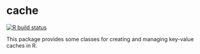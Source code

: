 # cache

<!-- badges: start -->
[![R build status](https://github.com/wch/cache/workflows/R-CMD-check/badge.svg)](https://github.com/wch/cache/actions)
<!-- badges: end -->

This package provides some classes for creating and managing key-value caches in R.
